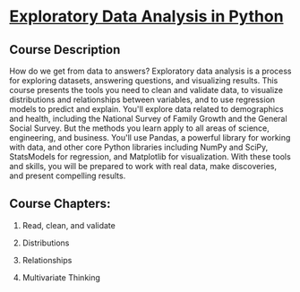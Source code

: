 # [Exploratory Data Analysis in Python](https://learn.datacamp.com/courses/exploratory-data-analysis-in-python)

## Course Description

How do we get from data to answers? Exploratory data analysis is a process for exploring datasets, answering questions, and visualizing results. This course presents the tools you need to clean and validate data, to visualize distributions and relationships between variables, and to use regression models to predict and explain. You'll explore data related to demographics and health, including the National Survey of Family Growth and the General Social Survey. But the methods you learn apply to all areas of science, engineering, and business. You'll use Pandas, a powerful library for working with data, and other core Python libraries including NumPy and SciPy, StatsModels for regression, and Matplotlib for visualization. With these tools and skills, you will be prepared to work with real data, make discoveries, and present compelling results.








## Course Chapters:
1. Read, clean, and validate

2. Distributions

3. Relationships

4. Multivariate Thinking








